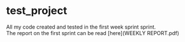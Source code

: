 # test_project
All my code created and tested in the first week sprint sprint.  
The report on the first sprint can be read [here](WEEKLY REPORT.pdf)
